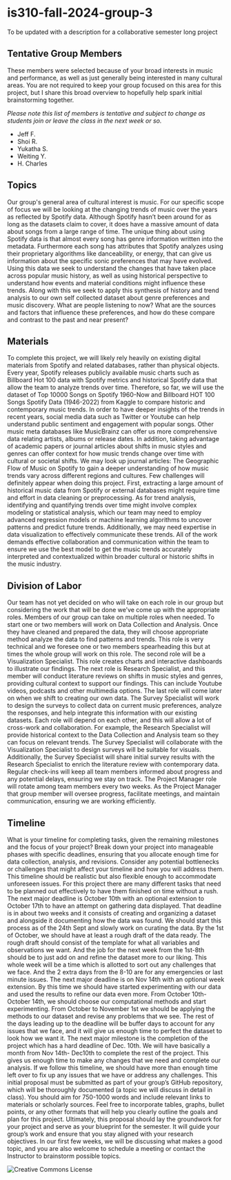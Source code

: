 # is310-fall-2024-group-3
To be updated with a description for a collaborative semester long project

## Tentative Group Members

These members were selected because of your broad interests in music and performance, as well as just generally being interested in many cultural areas. You are not required to keep your group focused on this area for this project, but I share this broad overview to hopefully help spark initial brainstorming together.

_Please note this list of members is tentative and subject to change as students join or leave the class in the next week or so._

- Jeff F.
- Shoi R.
- Yukatha S.
- Weiting Y.
- H. Charles

## Topics
Our group's general area of cultural interest is music. For our specific scope of focus we will be looking at the changing trends of music over the years as reflected by Spotify data. Although Spotify hasn’t been around for as long as the datasets claim to cover, it does have a massive amount of data about songs from a large range of time. The unique thing about using Spotify data is that almost every song has genre information written into the metadata. Furthermore each song has attributes that Spotify analyzes using their proprietary algorithms like danceability, or energy, that can give us information about the specific sonic preferences that may have evolved. Using this data we seek to understand the changes that have taken place across popular music history, as well as using historical perspective to understand how events and material conditions might influence these trends. Along with this we seek to apply this synthesis of history and trend analysis to our own self collected dataset about genre preferences and music discovery. What are people listening to now? What are the sources and factors that influence these preferences, and how do these compare and contrast to the past and near present? 
## Materials
To complete this project, we will likely rely heavily on existing digital materials from Spotify and related databases, rather than physical objects. Every year, Spotify releases publicly available music charts such as Billboard Hot 100 data with Spotify metrics and historical Spotify data that allow the team to analyze trends over time. Therefore, so far, we will use the dataset of Top 10000 Songs on Spotify 1960-Now and Billboard HOT 100 Songs Spotify Data (1946-2022) from Kaggle to compare historic and contemporary music trends. In order to have deeper insights of the trends in recent years, social media data such as Twitter or Youtube can help understand public sentiment and engagement with popular songs. Other music meta databases like MusicBrainz can offer us more comprehensive data relating artists, albums or release dates. In addition, taking advantage of academic papers or journal articles about shifts in music styles and genres can offer context for how music trends change over time with cultural or societal shifts. We may look up journal articles: The Geographic Flow of Music on Spotify to gain a deeper understanding of how music trends vary across different regions and cultures. Few challenges will definitely appear when doing this project. First, extracting a large amount of historical music data from Spotify or external databases might require time and effort in data cleaning or preprocessing. As for trend analysis, identifying and quantifying trends over time might involve complex modeling or statistical analysis, which our team may need to employ advanced regression models or machine learning algorithms to uncover patterns and predict future trends. Additionally, we may need expertise in data visualization to effectively communicate these trends. All of the work demands effective collaboration and communication within the team to ensure we use the best model to get the music trends accurately interpreted and contextualized within broader cultural or historic shifts in the music industry. 
## Division of Labor
Our team has not yet decided on who will take on each role in our group but considering the work that will be done we’ve come up with the appropriate roles. Members of our group can take on multiple roles when needed. To start one or two members will work on Data Collection and Analysis. Once they have cleaned and prepared the data, they will choose appropriate method analyze the data to find patterns and trends. This role is very technical and we foresee one or two members spearheading this but at times the whole group will work on this role. The second role will be a Visualization Specialist. This role creates charts and interactive dashboards to illustrate our findings. The next role is Research Specialist, and this member will conduct literature reviews on shifts in music styles and genres, providing cultural context to support our findings. This can include Youtube videos, podcasts and other multimedia options. The last role will come later on when we shift to creating our own data. The Survey Specialist will work to design the surveys to collect data on current music preferences, analyze the responses, and help integrate this information with our existing datasets.
Each role will depend on each other, and this will allow a lot of cross-work and collaboration. For example, the Research Specialist will provide historical context to the Data Collection and Analysis team so they can focus on relevant trends. The Survey Specialist will collaborate with the Visualization Specialist to design surveys will be suitable for visuals. Additionally, the Survey Specialist will share initial survey results with the Research Specialist to enrich the literature review with contemporary data. Regular check-ins will keep all team members informed about progress and any potential delays, ensuring we stay on track. The Project Manager role will rotate among team members every two weeks. As the Project Manager that group member will oversee progress, facilitate meetings, and maintain communication, ensuring we are working efficiently.

## Timeline
What is your timeline for completing tasks, given the remaining milestones and the focus of your project? Break down your project into manageable phases with specific deadlines, ensuring that you allocate enough time for data collection, analysis, and revisions. Consider any potential bottlenecks or challenges that might affect your timeline and how you will address them. This timeline should be realistic but also flexible enough to accommodate unforeseen issues.
For this project there are many different tasks that need to be planned out effectively to have them finished on time without a rush. The next  major deadline is October 10th with an optional extension to October 17th to have an attempt on gathering data displayed. That deadline is in about two weeks and it consists of creating and organizing a dataset and alongside it documenting how the data was found. We should start this process as of the 24th Sept and slowly work on curating the data. By the 1st of October, we should have at least a rough draft of the data ready. The rough draft should consist of the template for what all variables and observations we want. And the job for the next week from the 1st-8th should be to just add on and refine the dataset more to our liking. This whole week will be a time which is allotted to sort out any challenges that we face. And the 2 extra days from the 8-10 are for any emergencies or last minute issues. The next major deadline is on Nov 14th with an optional week extension. By this time we should have started experimenting with our data and used the results to refine our data even more. From October 10th-October 14th, we should choose our computational methods and start experimenting. From October to November 1st we should be applying the methods to our dataset and revise any problems that we see. The rest of the days leading up to the deadline will be buffer days to account for any issues that we face, and it will give us enough time to perfect the dataset to look how we want it. The next major milestone is the completion of the project which has a hard deadline of Dec. 10th. We will have basically a month from Nov 14th- Dec10th to complete the rest of the project. This gives us enough time to make any changes that we need and complete our analysis. If we follow this timeline, we should have more than enough time left over to fix up any issues that we have or address any challenges. 
This initial proposal must be submitted as part of your group’s GitHub repository, which will be thoroughly documented (a topic we will discuss in detail in class). You should aim for 750-1000 words and include relevant links to materials or scholarly sources. Feel free to incorporate tables, graphs, bullet points, or any other formats that will help you clearly outline the goals and plan for this project.
Ultimately, this proposal should lay the groundwork for your project and serve as your blueprint for the semester. It will guide your group’s work and ensure that you stay aligned with your research objectives.
In our first few weeks, we will be discussing what makes a good topic, and you are also welcome to schedule a meeting or contact the Instructor to brainstorm possible topics.


![Creative Commons License](https://i.creativecommons.org/l/by/4.0/80x15.png)

